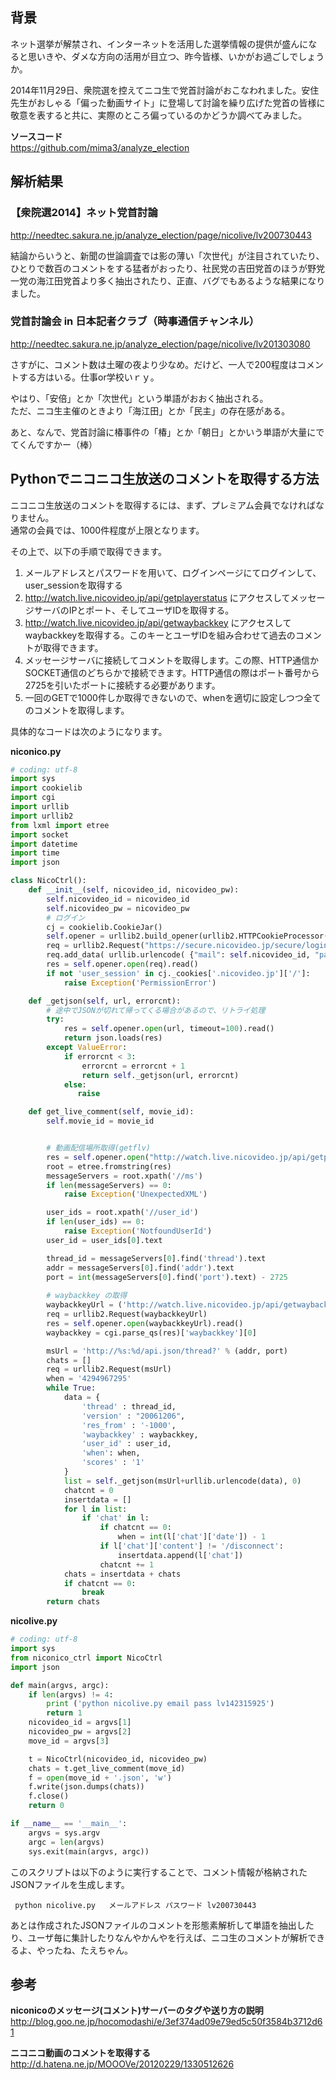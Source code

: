 ## 背景  
ネット選挙が解禁され、インターネットを活用した選挙情報の提供が盛んになると思いきや、ダメな方向の活用が目立つ、昨今皆様、いかがお過ごしでしょうか。  
  
2014年11月29日、衆院選を控えてニコ生で党首討論がおこなわれました。安住先生がおしゃる「偏った動画サイト」に登場して討論を繰り広げた党首の皆様に敬意を表すると共に、実際のところ偏っているのかどうか調べてみました。  
  
  
 **ソースコード**   
https://github.com/mima3/analyze_election  
  
## 解析結果  
### 【衆院選2014】ネット党首討論  
http://needtec.sakura.ne.jp/analyze_election/page/nicolive/lv200730443  
  
結論からいうと、新聞の世論調査では影の薄い「次世代」が注目されていたり、ひとりで数百のコメントをする猛者がおったり、社民党の吉田党首のほうが野党一党の海江田党首より多く抽出されたり、正直、バグでもあるような結果になりました。  
  
### 党首討論会 in 日本記者クラブ（時事通信チャンネル）  
http://needtec.sakura.ne.jp/analyze_election/page/nicolive/lv201303080  
  
さすがに、コメント数は土曜の夜より少なめ。だけど、一人で200程度はコメントする方はいる。仕事or学校いｒｙ。  
  
やはり、「安倍」とか「次世代」という単語がおおく抽出される。  
ただ、ニコ生主催のときより「海江田」とか「民主」の存在感がある。  
  
あと、なんで、党首討論に椿事件の「椿」とか「朝日」とかいう単語が大量にでてくんですかー（棒）  
  
  
  
## Pythonでニコニコ生放送のコメントを取得する方法  
ニコニコ生放送のコメントを取得するには、まず、プレミアム会員でなければなりません。  
通常の会員では、1000件程度が上限となります。  
  
その上で、以下の手順で取得できます。  
  
1. メールアドレスとパスワードを用いて、ログインページにてログインして、user_sessionを取得する  
2. http://watch.live.nicovideo.jp/api/getplayerstatus にアクセスしてメッセージサーバのIPとポート、そしてユーザIDを取得する。  
3. http://watch.live.nicovideo.jp/api/getwaybackkey にアクセスしてwaybackkeyを取得する。このキーとユーザIDを組み合わせて過去のコメントが取得できます。  
4. メッセージサーバに接続してコメントを取得します。この際、HTTP通信かSOCKET通信のどちらかで接続できます。HTTP通信の際はポート番号から2725を引いたポートに接続する必要があります。  
5. 一回のGETで1000件しか取得できないので、whenを適切に設定しつつ全てのコメントを取得します。  
  
具体的なコードは次のようになります。  
  
**niconico.py**  
```py:niconico.py
# coding: utf-8
import sys
import cookielib
import cgi
import urllib
import urllib2
from lxml import etree
import socket
import datetime
import time
import json

class NicoCtrl():
    def __init__(self, nicovideo_id, nicovideo_pw):
        self.nicovideo_id = nicovideo_id
        self.nicovideo_pw = nicovideo_pw
        # ログイン
        cj = cookielib.CookieJar()
        self.opener = urllib2.build_opener(urllib2.HTTPCookieProcessor(cj))
        req = urllib2.Request("https://secure.nicovideo.jp/secure/login")
        req.add_data( urllib.urlencode( {"mail": self.nicovideo_id, "password":self.nicovideo_pw} ))
        res = self.opener.open(req).read()
        if not 'user_session' in cj._cookies['.nicovideo.jp']['/']:
            raise Exception('PermissionError')

    def _getjson(self, url, errorcnt):
        # 途中でJSONが切れて帰ってくる場合があるので、リトライ処理
        try:
            res = self.opener.open(url, timeout=100).read()
            return json.loads(res)
        except ValueError:
            if errorcnt < 3:
                errorcnt = errorcnt + 1
                return self._getjson(url, errorcnt)
            else:
               raise

    def get_live_comment(self, movie_id):
        self.movie_id = movie_id


        # 動画配信場所取得(getflv)
        res = self.opener.open("http://watch.live.nicovideo.jp/api/getplayerstatus?v="+self.movie_id).read()
        root = etree.fromstring(res)
        messageServers = root.xpath('//ms')
        if len(messageServers) == 0:
            raise Exception('UnexpectedXML')

        user_ids = root.xpath('//user_id')
        if len(user_ids) == 0:
            raise Exception('NotfoundUserId')
        user_id = user_ids[0].text

        thread_id = messageServers[0].find('thread').text
        addr = messageServers[0].find('addr').text
        port = int(messageServers[0].find('port').text) - 2725
        
        # waybackkey の取得
        waybackkeyUrl = ('http://watch.live.nicovideo.jp/api/getwaybackkey?thread=%s' % thread_id)
        req = urllib2.Request(waybackkeyUrl)
        res = self.opener.open(waybackkeyUrl).read()
        waybackkey = cgi.parse_qs(res)['waybackkey'][0]

        msUrl = 'http://%s:%d/api.json/thread?' % (addr, port)
        chats = []
        req = urllib2.Request(msUrl)
        when = '4294967295'
        while True:
            data = {
                'thread' : thread_id, 
                'version' : "20061206",
                'res_from' : '-1000',
                'waybackkey' : waybackkey,
                'user_id' : user_id,
                'when': when,
                'scores' : '1'
            }
            list = self._getjson(msUrl+urllib.urlencode(data), 0)
            chatcnt = 0
            insertdata = []
            for l in list:
                if 'chat' in l:
                    if chatcnt == 0:
                        when = int(l['chat']['date']) - 1
                    if l['chat']['content'] != '/disconnect':
                        insertdata.append(l['chat'])
                    chatcnt += 1
            chats = insertdata + chats
            if chatcnt == 0:
                break
        return chats


```  
  
**nicolive.py**  
```py:nicolive.py
# coding: utf-8
import sys
from niconico_ctrl import NicoCtrl
import json

def main(argvs, argc):
    if len(argvs) != 4:
        print ('python nicolive.py email pass lv142315925')
        return 1
    nicovideo_id = argvs[1]
    nicovideo_pw = argvs[2]
    move_id = argvs[3]

    t = NicoCtrl(nicovideo_id, nicovideo_pw)
    chats = t.get_live_comment(move_id)
    f = open(move_id + '.json', 'w')
    f.write(json.dumps(chats))
    f.close()
    return 0

if __name__ == '__main__':
    argvs = sys.argv
    argc = len(argvs)
    sys.exit(main(argvs, argc))

```  
  
このスクリプトは以下のように実行することで、コメント情報が格納されたJSONファイルを生成します。  
  
```
 python nicolive.py   メールアドレス パスワード lv200730443
```  
  
あとは作成されたJSONファイルのコメントを形態素解析して単語を抽出したり、ユーザ毎に集計したりなんやかんやを行えば、ニコ生のコメントが解析できるよ、やったね、たえちゃん。  
  
  
## 参考  
 **niconicoのメッセージ(コメント)サーバーのタグや送り方の説明**   
http://blog.goo.ne.jp/hocomodashi/e/3ef374ad09e79ed5c50f3584b3712d61  
  
 **ニコニコ動画のコメントを取得する**   
http://d.hatena.ne.jp/MOOOVe/20120229/1330512626  
